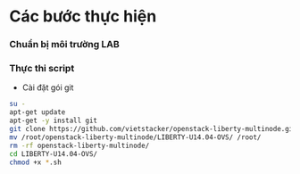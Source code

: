 # Các bước thực hiện

### Chuẩn bị môi trường LAB

### Thực thi script
- Cài đặt gói git
```sh
su -
apt-get update
apt-get -y install git 
git clone https://github.com/vietstacker/openstack-liberty-multinode.git
mv /root/openstack-liberty-multinode/LIBERTY-U14.04-OVS/ /root/
rm -rf openstack-liberty-multinode/
cd LIBERTY-U14.04-OVS/
chmod +x *.sh

```